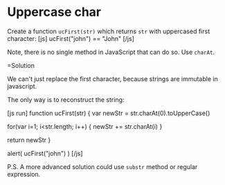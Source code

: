 
# Uppercase char 

Create a function `ucFirst(str)` which returns `str` with uppercased first character:
[js]
ucFirst("john") == "John"
[/js]

Note, there is no single method in JavaScript that can do so. Use `charAt`.

=Solution

We can't just replace the first character, because strings are immutable in javascript. 

The only way is to reconstruct the string:

[js run]
function ucFirst(str) {
  var newStr = str.charAt(0).toUpperCase()

  for(var i=1; i<str.length; i++) {
    newStr += str.charAt(i)
  }

  return newStr
}

alert( ucFirst("john") )
[/js]

P.S. A more advanced solution could use `substr` method or regular expression. 

